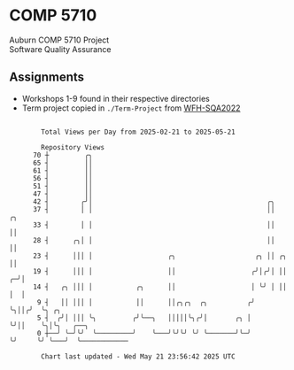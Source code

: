 # COMP 5710
Auburn COMP 5710 Project  
Software Quality Assurance

## Assignments
- Workshops 1-9 found in their respective directories
- Term project copied in `./Term-Project` from [WFH-SQA2022](https://github.com/wumphlett/WFH-SQA2022-AUBURN)

```

        Total Views per Day from 2025-02-21 to 2025-05-21

        Repository Views
      70 ┼         ╭╮
      65 ┤         ││
      61 ┤         ││
      56 ┤         ││
      51 ┤         ││
      47 ┤         ││
      42 ┤        ╭╯│                                            ╭╮
      37 ┤        │ │                                            ││      ╭╮
      33 ┤        │ │                                            ││      ││
      28 ┤      ╭╮│ │                                            ││      ││
      23 ┤      │││ │                   ╭╮                    ╭╮ ││ ╭╮   ││
      19 ┤      │││ │                   ││                   ╭╯│╭╯│ ││ ╭─╯│
      14 ┤   ╭╮ │││ │           ╭╮      ││                   │ ╰╯ │ ││ │  │
       9 ┤   ││ │││ │           ││      ││╭╮╭╮  ╭╮          ╭╯    ╰╮││╭╯  ╰╮ ╭╮
       5 ┤  ╭╯│ │││ ╰╮         ╭╯╰──╮   │││││╰╮╭╯│       ╭╮ │      ╰╯││    ╰╮│╰╮   ╭──╮
       0 ┼──╯ ╰─╯╰╯  ╰─────────╯    ╰───╯╰╯╰╯ ╰╯ ╰───────╯╰─╯        ╰╯     ╰╯ ╰───╯  ╰────────────

        Chart last updated - Wed May 21 23:56:42 2025 UTC
        
```
